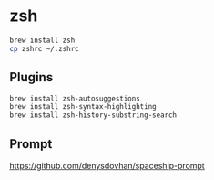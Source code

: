# zsh

```sh
brew install zsh
cp zshrc ~/.zshrc
```

## Plugins

```sh
brew install zsh-autosuggestions
brew install zsh-syntax-highlighting
brew install zsh-history-substring-search
```

## Prompt

https://github.com/denysdovhan/spaceship-prompt
